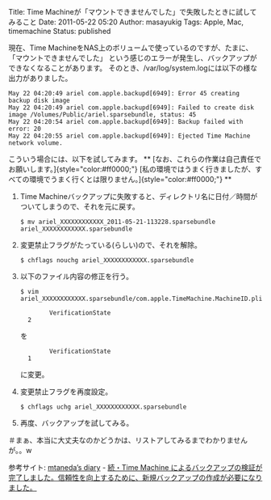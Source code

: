 Title: Time Machineが「マウントできませんでした」で失敗したときに試してみること
Date: 2011-05-22 05:20
Author: masayukig
Tags: Apple, Mac, timemachine
Status: published

現在、Time MachineをNAS上のボリュームで使っているのですが、たまに、
「マウントできませんでした」
という感じのエラーが発生し、バックアップができなくなることがあります。
そのとき、/var/log/system.logには以下の様な出力がありました。

    May 22 04:20:49 ariel com.apple.backupd[6949]: Error 45 creating backup disk image
    May 22 04:20:49 ariel com.apple.backupd[6949]: Failed to create disk image /Volumes/Public/ariel.sparsebundle, status: 45
    May 22 04:20:54 ariel com.apple.backupd[6949]: Backup failed with error: 20
    May 22 04:20:55 ariel com.apple.backupd[6949]: Ejected Time Machine network volume.

こういう場合には、以下を試してみます。
**
[なお、これらの作業は自己責任でお願いします。]{style="color:#ff0000;"}
[私の環境ではうまく行きましたが、すべての環境でうまく行くとは限りません。]{style="color:#ff0000;"}
**

1.  Time
    Machineバックアップに失敗すると、ディレクトリ名に日付／時間がついてしまうので、それを元に戻す。

        $ mv ariel_XXXXXXXXXXXX_2011-05-21-113228.sparsebundle ariel_XXXXXXXXXXXX.sparsebundle

2.  変更禁止フラグがたっている(らしい)ので、それを解除。

        $ chflags nouchg ariel_XXXXXXXXXXXX.sparsebundle

3.  以下のファイル内容の修正を行う。

        $ vim ariel_XXXXXXXXXXXX.sparsebundle/com.apple.TimeMachine.MachineID.plist

                VerificationState
          2

    を

                VerificationState
          1

    に変更。

4.  変更禁止フラグを再度設定。

        $ chflags uchg ariel_XXXXXXXXXXXX.sparsebundle

5.  再度、バックアップを試してみる。

＃まぁ、本当に大丈夫なのかどうかは、リストアしてみるまでわかりませんが。。w

参考サイト: [mtaneda’s diary](http://d.hatena.ne.jp/mtaneda/) -
[続・Time Machine
によるバックアップの検証が完了しました。信頼性を向上するために、新規バックアップの作成が必要になりました。](http://d.hatena.ne.jp/mtaneda/20101207/1291670192)
